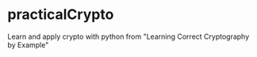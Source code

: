 # practicalCrypto
Learn and apply crypto with python from "Learning Correct Cryptography
by Example"

